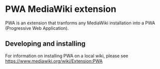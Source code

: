 # PWA MediaWiki extension

PWA is an extension that tranforms any MediaWiki installation into a PWA (Progressive Web Application).

## Developing and installing

For information on installing PWA on a local wiki, please
see https://www.mediawiki.org/wiki/Extension:PWA
